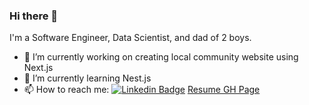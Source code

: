 ### Hi there 👋

I'm a Software Engineer, Data Scientist, and dad of 2 boys.

- 🔭 I’m currently working on creating local community website using Next.js
- 🌱 I’m currently learning Nest.js
- 📫 How to reach me: 
<a href="https://www.linkedin.com/in/junhyeok-roh/" rel="nofollow"><img src="https://camo.githubusercontent.com/4fa642c59b0e907215972db4de488fe78c939dd669890b64f9df523b7a009241/68747470733a2f2f696d672e736869656c64732e696f2f62616467652f2d4c696e6b6564496e2d3065373661383f7374796c653d666c6174266c6162656c436f6c6f723d306537366138266c6f676f3d6c696e6b6564696e266c6f676f436f6c6f723d7768697465" alt="Linkedin Badge" data-canonical-src="https://img.shields.io/badge/-LinkedIn-0e76a8?style=flat&amp;labelColor=0e76a8&amp;logo=linkedin&amp;logoColor=white" style="max-width: 100%;"></a>
<a href="https://texasroh.github.io" rel="noreferrer">Resume GH Page</a>


<!--
**texasroh/texasroh** is a ✨ _special_ ✨ repository because its `README.md` (this file) appears on your GitHub profile.

Here are some ideas to get you started:

- 🔭 I’m currently working on ...
- 🌱 I’m currently learning ...
- 👯 I’m looking to collaborate on ...
- 🤔 I’m looking for help with ...
- 💬 Ask me about ...
- 📫 How to reach me: ...
- 😄 Pronouns: ...
- ⚡ Fun fact: ...
-->
